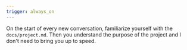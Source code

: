 ```yaml
---
trigger: always_on
---
```


On the start of every new conversation, familiarize yourself with the `docs/project.md`. Then you understand the purpose of the project and I don't need to bring you up to speed.